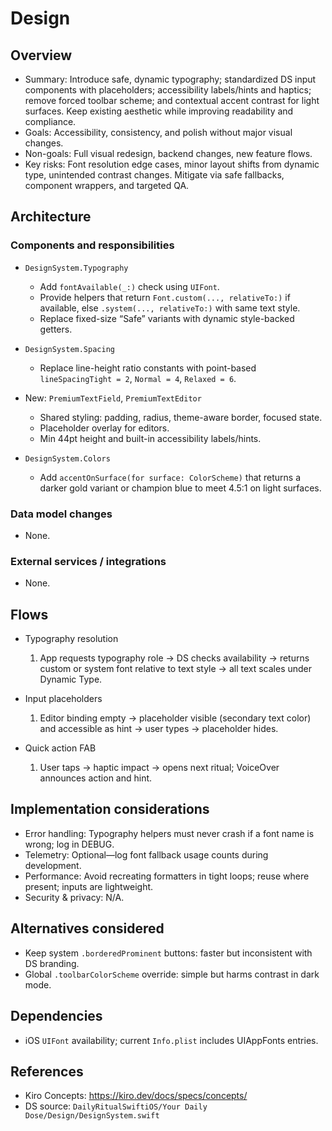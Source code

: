# Design

## Overview

- Summary: Introduce safe, dynamic typography; standardized DS input components with placeholders; accessibility labels/hints and haptics; remove forced toolbar scheme; and contextual accent contrast for light surfaces. Keep existing aesthetic while improving readability and compliance.
- Goals: Accessibility, consistency, and polish without major visual changes.
- Non-goals: Full visual redesign, backend changes, new feature flows.
- Key risks: Font resolution edge cases, minor layout shifts from dynamic type, unintended contrast changes. Mitigate via safe fallbacks, component wrappers, and targeted QA.

## Architecture

### Components and responsibilities

- `DesignSystem.Typography`
  - Add `fontAvailable(_:)` check using `UIFont`.
  - Provide helpers that return `Font.custom(..., relativeTo:)` if available, else `.system(..., relativeTo:)` with same text style.
  - Replace fixed-size “Safe” variants with dynamic style-backed getters.

- `DesignSystem.Spacing`
  - Replace line-height ratio constants with point-based `lineSpacingTight = 2`, `Normal = 4`, `Relaxed = 6`.

- New: `PremiumTextField`, `PremiumTextEditor`
  - Shared styling: padding, radius, theme-aware border, focused state.
  - Placeholder overlay for editors.
  - Min 44pt height and built-in accessibility labels/hints.

- `DesignSystem.Colors`
  - Add `accentOnSurface(for surface: ColorScheme)` that returns a darker gold variant or champion blue to meet 4.5:1 on light surfaces.

### Data model changes

- None.

### External services / integrations

- None.

## Flows

- Typography resolution
  1) App requests typography role → DS checks availability → returns custom or system font relative to text style → all text scales under Dynamic Type.

- Input placeholders
  1) Editor binding empty → placeholder visible (secondary text color) and accessible as hint → user types → placeholder hides.

- Quick action FAB
  1) User taps → haptic impact → opens next ritual; VoiceOver announces action and hint.

## Implementation considerations

- Error handling: Typography helpers must never crash if a font name is wrong; log in DEBUG.
- Telemetry: Optional—log font fallback usage counts during development.
- Performance: Avoid recreating formatters in tight loops; reuse where present; inputs are lightweight.
- Security & privacy: N/A.

## Alternatives considered

- Keep system `.borderedProminent` buttons: faster but inconsistent with DS branding.
- Global `.toolbarColorScheme` override: simple but harms contrast in dark mode.

## Dependencies

- iOS `UIFont` availability; current `Info.plist` includes UIAppFonts entries.

## References

- Kiro Concepts: https://kiro.dev/docs/specs/concepts/
- DS source: `DailyRitualSwiftiOS/Your Daily Dose/Design/DesignSystem.swift`



